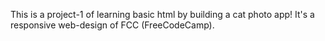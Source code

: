 This is a project-1 of learning basic html by building a cat photo app! It's a responsive web-design of FCC (FreeCodeCamp).
